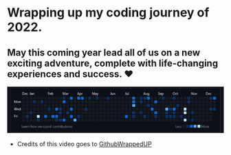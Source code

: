 # Wrapping up my coding journey of 2022.
## May this coming year lead all of us on a new exciting adventure, complete with life-changing experiences and success. ❤

[![Watch the video](https://github.com/UsamaBinKashif/Bye-2k22/blob/main/2.PNG)](https://github.com/UsamaBinKashif/Bye-2k22/blob/main/usamabinkashif's%20GitHubUnwrapped.mp4)

- Credits of this video goes to [GithubWrappedUP](https://www.githubunwrapped.com/)
